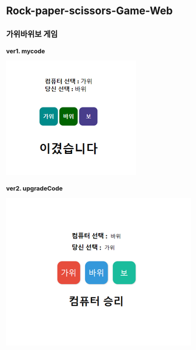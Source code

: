 # Rock-paper-scissors-Game-Web
## 가위바위보 게임

### ver1. mycode
![image](./mycode/image.PNG)


### ver2. upgradeCode
![image](./upgradeCode/image.PNG)